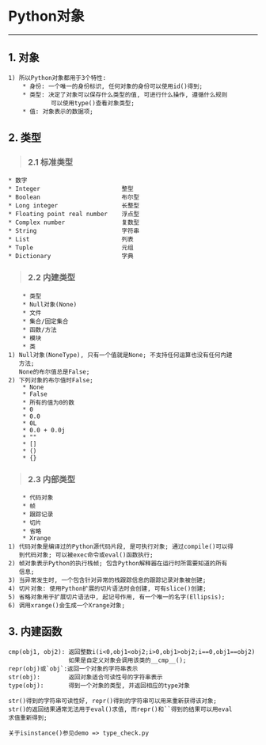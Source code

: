 # **Python对象**
***



## **1. 对象**
    1) 所以Python对象都用于3个特性:
        * 身份: 一个唯一的身份标识, 任何对象的身份可以使用id()得到;
        * 类型: 决定了对象可以保存什么类型的值, 可进行什么操作, 遵循什么规则
                可以使用type()查看对象类型;
        * 值: 对象表示的数据项;



## **2. 类型**
> ### **2.1 标准类型**
    * 数字
    * Integer                       整型
    * Boolean                       布尔型
    * Long integer                  长整型
    * Floating point real number    浮点型
    * Complex number                复数型
    * String                        字符串
    * List                          列表
    * Tuple                         元组
    * Dictionary                    字典
> ### **2.2 内建类型**
        * 类型
        * Null对象(None)
        * 文件
        * 集合/固定集合
        * 函数/方法
        * 模块
        * 类
    1) Null对象(NoneType), 只有一个值就是None; 不支持任何运算也没有任何内建
       方法; 
       None的布尔值总是False;
    2) 下列对象的布尔值时False;
        * None
        * False
        * 所有的值为0的数
        * 0
        * 0.0
        * 0L
        * 0.0 + 0.0j
        * ""
        * []
        * ()
        * {}
> ### **2.3 内部类型**
        * 代码对象
        * 帧
        * 跟踪记录
        * 切片
        * 省略
        * Xrange
    1) 代码对象是编译过的Python源代码片段, 是可执行对象; 通过compile()可以得
       到代码对象; 可以被exec命令或eval()函数执行;
    2) 帧对象表示Python的执行栈帧; 包含Python解释器在运行时所需要知道的所有
       信息;
    3) 当异常发生时, 一个包含针对异常的栈跟踪信息的跟踪记录对象被创建;
    4) 切片对象: 使用Python扩展的切片语法时会创建, 可有slice()创建;
    5) 省略对象用于扩展切片语法中, 起记号作用, 有一个唯一的名字(Ellipsis);
    6) 调用xrange()会生成一个Xrange对象;



## **3. 内建函数**
    cmp(obj1, obj2): 返回整数i(i<0,obj1<obj2;i>0,obj1>obj2;i==0,obj1==obj2)
                     如果是自定义对象会调用该类的__cmp__();
    repr(obj)或`obj`:返回一个对象的字符串表示
    str(obj):        返回对象适合可读性号的字符串表示
    type(obj):       得到一个对象的类型, 并返回相应的type对象 

    str()得到的字符串可读性好, repr()得到的字符串可以用来重新获得该对象; 
    str()的返回结果通常无法用于eval()求值, 而repr()和``得到的结果可以用eval
    求值重新得到;

    关于isinstance()参见demo => type_check.py
